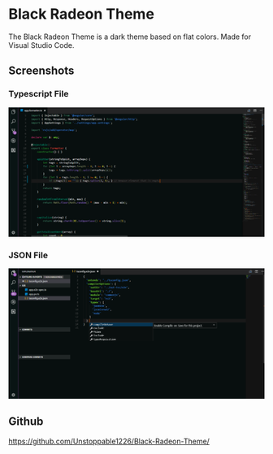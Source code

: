 # Black Radeon Theme

The Black Radeon Theme is a dark theme based on flat colors. 
Made for Visual Studio Code.

## Screenshots
### Typescript File
![Github Source](https://github.com/Unstoppable1226/Black-Radeon-Theme/blob/master/theme.PNG "Typescript File")

### JSON File
![Github Source](https://github.com/Unstoppable1226/Black-Radeon-Theme/blob/master/theme2.PNG "JSON File")

## Github
https://github.com/Unstoppable1226/Black-Radeon-Theme/